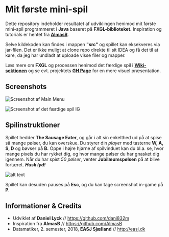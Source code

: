 # Mit første mini-spil

Dette repository indeholder resultatet af udviklingen henimod mit første mini-spil programmeret i **Java** baseret på **FXGL-biblioteket.** Inspiration og tutorials er hentet fra [**AlmasB**](http://almasb.github.io/FXGL/).

Selve kildekoden kan findes i mappen **"src"** og spillet kan eksekveres via jar-filen. Det er ikke muligt at clone repo direkte til sit IDEA og få det til at køre, da jeg har undladt at uploade visse filer og mapper.

Læs mere om **FXGL** og processen henimod det færdige spil i [**Wiki-sektionen**](https://github.com/dani832m/MyFirstGame/wiki) og se evt. projektets [**GH Page**](https://dani832m.github.io/MyFirstGame) for en mere visuel præsentation.

## Screenshots

![Screenshot af Main Menu](https://i.imgur.com/dzv9Nws.png)

![Screenshot af det færdige spil IG](https://i.imgur.com/Cl02ERe.png)

## Spilinstruktioner

Spillet hedder **The Sausage Eater**, og går i alt sin enkelthed ud på at spise så mange pølser, du kan overskue. Du styrer din _player_ med tasterne **W, A, S, D** og bøvser på **B.** Oppe i højre hjørne af spilvinduet kan du bl.a. se, hvor mange pixels du har rykket dig, og hvor mange pølser du har gnasket dig igennem. Når du har spist _50 pølser_, venter **Jubilæumspølsen** på at blive fortæret. **_Husk lyd!_**

![alt text](https://i.imgur.com/xEHOE5r.png "Controls")

Spillet kan desuden pauses på **Esc**, og du kan tage screenshot in-game på **P**.

## Informationer & Credits

- Udviklet af **Daniel Lyck** // https://github.com/dani832m
- Inspiration fra **AlmasB** // https://github.com/AlmasB
- Datamatiker, 2. semester, 2018, **EASJ Sjælland** // http://easj.dk
